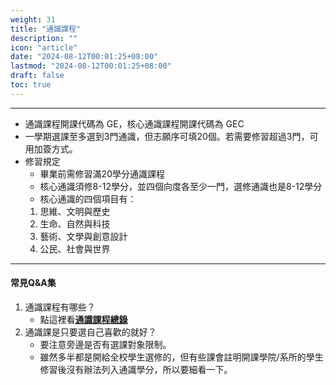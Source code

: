 ```yaml
---
weight: 31
title: "通識課程"
description: ""
icon: "article"
date: "2024-08-12T00:01:25+08:00"
lastmod: "2024-08-12T00:01:25+08:00"
draft: false
toc: true
---
```


---

- 通識課程開課代碼為 GE，核心通識課程開課代碼為 GEC
- 一學期選課至多選到3門通識，但志願序可填20個。若需要修習超過3門，可用加簽方式。
- 修習規定
    - 畢業前需修習滿20學分通識課程
    - 核心通識須修8-12學分，並四個向度各至少一門，選修通識也是8-12學分
    - 核心通識的四個項目有：
    1. 思維、文明與歷史
    2. 生命、自然與科技
    3. 藝術、文學與創意設計
    4. 公民、社會與世界

---

#### 常見Q&A集
1. 通識課程有哪些？
    - 點這裡看[**通識課程總錄**](https://www.ccxp.nthu.edu.tw/ccxp/INQUIRE/JH/6/6.2/6.2.F/JH62f001.php)
2. 通識課是只要選自己喜歡的就好？
    - 要注意旁邊是否有選課對象限制。
    - 雖然多半都是開給全校學生選修的，但有些課會註明開課學院/系所的學生修習後沒有辦法列入通識學分，所以要細看一下。